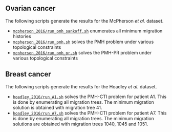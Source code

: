 ## Ovarian cancer

The following scripts generate the results for the McPherson *et al.* dataset.

* [`mcpherson_2016/run_pmh_sankoff.sh`](mcpherson_2016/run_pmh_sankoff.sh) enumerates all minimum migration histories
* [`mcpherson_2016/run_pmh.sh`](mcpherson_2016/run_pmh.sh) solves the PMH problem under various topological constraints
* [`mcpherson_2016/run_pmh_pr.sh`](mcpherson_2016/run_pmh_pr.sh) solves the PMH-PR problem under various topological constraints

## Breast cancer

The following scripts generate the results for the Hoadley *et al.* dataset.

* [`hoadley_2016/run_A1.sh`](hoadley_2016/run_A1.sh) solves the PMH-CTI problem for patient A1. This is done by enumerating all migration trees. The minimum migration solution is obtained with migration tree 41.
* [`hoadley_2016/run_A7.sh`](hoadley_2016/run_A7.sh) solves the PMH-CTI problem for patient A7. This is done by enumerating all migration trees. The minimum migration solutions are obtained with migration trees 1040, 1045 and 1051.
